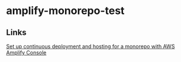 # amplify-monorepo-test

## Links

[Set up continuous deployment and hosting for a monorepo with AWS Amplify Console](https://aws.amazon.com/blogs/mobile/set-up-continuous-deployment-and-hosting-for-a-monorepo-with-aws-amplify-console/)
